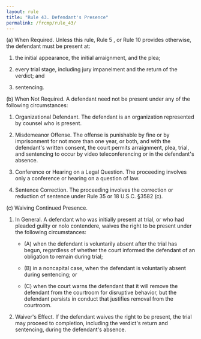 ```yaml
---
layout: rule
title: "Rule 43. Defendant's Presence"
permalink: /frcmp/rule_43/
---
```


(a) When Required. Unless this rule, Rule 5 , or Rule 10 provides otherwise, the defendant must be present at:


1. the initial appearance, the initial arraignment, and the plea;


2. every trial stage, including jury impanelment and the return of the verdict; and


3. sentencing.


(b) When Not Required. A defendant need not be present under any of the following circumstances:


1. Organizational Defendant. The defendant is an organization represented by counsel who is present.


2. Misdemeanor Offense. The offense is punishable by fine or by imprisonment for not more than one year, or both, and with the defendant's written consent, the court permits arraignment, plea, trial, and sentencing to occur by video teleconferencing or in the defendant's absence.


3. Conference or Hearing on a Legal Question. The proceeding involves only a conference or hearing on a question of law.


4. Sentence Correction. The proceeding involves the correction or reduction of sentence under Rule 35 or 18 U.S.C. §3582 (c).


(c) Waiving Continued Presence.


1. In General. A defendant who was initially present at trial, or who had pleaded guilty or nolo contendere, waives the right to be present under the following circumstances:


    - (A) when the defendant is voluntarily absent after the trial has begun, regardless of whether the court informed the defendant of an obligation to remain during trial;


    - (B) in a noncapital case, when the defendant is voluntarily absent during sentencing; or


    - (C) when the court warns the defendant that it will remove the defendant from the courtroom for disruptive behavior, but the defendant persists in conduct that justifies removal from the courtroom.


2. Waiver's Effect. If the defendant waives the right to be present, the trial may proceed to completion, including the verdict's return and sentencing, during the defendant's absence.
